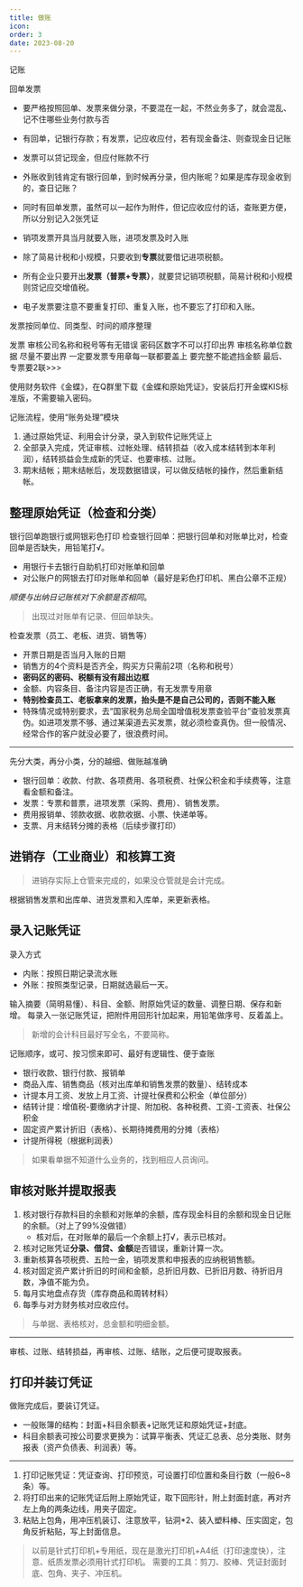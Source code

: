 ```yaml
---
title: 做账
icon: 
order: 3
date: 2023-08-20
---
```








记账





回单发票
- 要严格按照回单、发票来做分录，不要混在一起，不然业务多了，就会混乱、记不住哪些业务付款与否
- 有回单，记银行存款；有发票，记应收应付，若有现金备注、则查现金日记账
- 发票可以贷记现金，但应付账款不行
- 外账收到钱肯定有银行回单，到时候再分录，但内账呢？如果是库存现金收到的，查日记账？
- 同时有回单发票，虽然可以一起作为附件，但记应收应付的话，查账更方便，所以分别记入2张凭证


- 销项发票开具当月就要入账，进项发票及时入账
- 除了简易计税和小规模，只要收到**专票**就要借记进项税额。
- 所有企业只要开出**发票（普票+专票）**，就要贷记销项税额，简易计税和小规模则贷记应交增值税。
- 电子发票要注意不要重复打印、重复入账，也不要忘了打印和入账。


发票按同单位、同类型、时间的顺序整理


发票
审核公司名称和税号等有无错误 密码区数字不可以打印出界 审核名称单位数据 尽量不要出界 一定要发票专用章每一联都要盖上 要完整不能遮挡金额   最后、专票要2联>>>





使用财务软件《金蝶》，在Q群里下载《金蝶和原始凭证》，安装后打开金蝶KIS标准版，不需要输入密码。

记账流程，使用“账务处理”模块

1. 通过原始凭证、利用会计分录，录入到软件记账凭证上
2. 全部录入完成，凭证审核、过帐处理、结转损益（收入成本结转到本年利润），结转损益会生成新的凭证、也要审核、过账。
3. 期末结帐；期末结帐后，发现数据错误，可以做反结帐的操作，然后重新结帐。


## 整理原始凭证（检查和分类）
银行回单跑银行或网银彩色打印
检查银行回单：把银行回单和对账单比对，检查回单是否缺失，用铅笔打√。

- 用银行卡去银行自助机打印对账单和回单
- 对公账户的网银去打印对账单和回单（最好是彩色打印机、黑白公章不正规）

*顺便与出纳日记账核对下余额是否相同*。

> 出现过对账单有记录、但回单缺失。

检查发票（员工、老板、进货、销售等）

- 开票日期是否当月入账的日期
- 销售方的4个资料是否齐全，购买方只需前2项（名称和税号）
- **密码区的密码、税额有没有超出边框**
- 金额、内容条目、备注内容是否正确，有无发票专用章
- **特别检查员工、老板拿来的发票，抬头是不是自己公司的，否则不能入账**
- 特殊情况或特别要求，去“国家税务总局全国增值税发票查验平台”查验发票真伪。如进项发票不够、通过某渠道去买发票，就必须检查真伪。但一般情况、经常合作的客户就没必要了，很浪费时间。

---

先分大类，再分小类，分的越细、做账越准确

- 银行回单：收款、付款、各项费用、各项税费、社保公积金和手续费等，注意看金额和备注。
- 发票：专票和普票，进项发票（采购、费用）、销售发票。
- 费用报销单、领款收据、收款收据、小票、快递单等。
- 支票、月末结转分摊的表格（后续步骤打印）

## 进销存（工业商业）和核算工资

> 进销存实际上仓管来完成的，如果没仓管就是会计完成。

根据销售发票和出库单、进货发票和入库单，来更新表格。

## 录入记账凭证

录入方式

- 内账：按照日期记录流水账
- 外账：按照类型记录，日期就选最后一天。

输入摘要（简明易懂）、科目、金额、附原始凭证的数量、调整日期、保存和新增。
每录入一张记账凭证，把附件用回形针加起来，用铅笔做序号、反着盖上。

> 新增的会计科目最好写全名，不要简称。

记账顺序，或可、按习惯来即可、最好有逻辑性、便于查账

- 银行收款、银行付款、报销单
- 商品入库、销售商品（核对出库单和销售发票的数量）、结转成本
- 计提本月工资、发放上月工资、计提社保费和公积金（单位部分）
- 结转计提：增值税-要缴纳才计提、附加税、各种税费、工资-工资表、社保公积金
- 固定资产累计折旧（表格）、长期待摊费用的分摊（表格）
- 计提所得税（根据利润表）

> 如果看单据不知道什么业务的，找到相应人员询问。

## 审核对账并提取报表

1. 核对银行存款科目的余额和对账单的余额，库存现金科目的余额和现金日记账的余额。（对上了99%没做错）
   - 核对后，在对账单的最后一个余额上打√，表示已核对。
2. 核对记账凭证**分录、借贷、金额**是否错误，重新计算一次。
3. 重新核算各项税费、五险一金，销项发票和申报表的应纳税销售额。
4. 核对固定资产累计折旧的时间和金额，总折旧月数、已折旧月数、待折旧月数，净值不能为负。
5. 每月实地盘点存货（库存商品和周转材料）
6. 每季与对方财务核对应收应付。

> 与单据、表格核对，总金额和明细金额。

---

审核、过账、结转损益，再审核、过账、结账，之后便可提取报表。

## 打印并装订凭证

做账完成后，要装订凭证。

- 一般账簿的结构：封面+科目余额表+记账凭证和原始凭证+封底。
- 科目余额表可按公司要求更换为：试算平衡表、凭证汇总表、总分类账、财务报表（资产负债表、利润表）等。

---

1. 打印记账凭证：凭证查询、打印预览，可设置打印位置和条目行数（一般6~8条）等。
2. 将打印出来的记账凭证后附上原始凭证，取下回形针，附上封面封底，再对齐左上角的两条边线，用夹子固定。
3. 粘贴上包角，用冲压机装订、注意放平，钻洞\*2、装入塑料棒、压实固定，包角反折粘贴，写上封面信息。

> 以前是针式打印机+专用纸，现在是激光打印机+A4纸（打印速度快），注意、纸质发票必须用针式打印机。
> 需要的工具：剪刀、胶棒、凭证封面封底、包角、夹子、冲压机。

